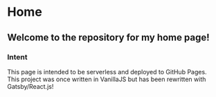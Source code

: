 # Home
Welcome to the repository for my home page!
---
### Intent
This page is intended to be serverless and deployed to GitHub Pages.  
This project was once written in VanillaJS but has been rewritten with Gatsby/React.js!